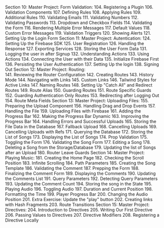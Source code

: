 Section 10: Master Project:
Form Validation:
	104. Registering a Plugin
	106. Validation Components
	107. Defining Rules
	108. Applying Rules
	109. Additional Rules
	110. Validating Emails
	111. Validating Numbers
	112. Validating Passwords
	113. Dropdown and Checkbox Fields
	114. Validating the Form
	116. Rendering Multiple Error Messages
	117. Default Values
	118. Custom Error Messages
	119. Validation Triggers
	120. Showing Alerts
	121. Setting Up the Login Form
Section 11: Master Project:
Autentication:
	124. Setting Up the Firebase SDK
	125. User Registration
	126. Handling the Response
	127. Exporting Services
	128. Storing the User Form Data
	131. Logging the user in after Signup
	132. Understanding Actions
	133. Using Actions
	134. Connecting the User with their Data
	135. Initialize Firebase First
	136. Persisting the User Authentication
	137. Setting Up the login
	138. Signing Out
Section 12: Master Project:
Routing:	
	141. Reviewing the Router Configuration
	142. Creating Routes
	143. History Mode
	144. Navigating with Links
	145. Custom Links
	146. Tailwind Styles for Active Links
	147. Naming Routes
	148. Setting Up "Catch All" and Redirect Routes
	149. Route Alias
	150. Guarding Routes
	151. Route Specific Guards
	152. Guarding Authentication Only Routes
	153. Redirecting after Logging Out
	154. Route Meta Fields
Section 13: Master Project:
Uploading Files:
	155. Preparing the Upload Component
	156. Handling Drag and Drop Events
	157. Handling the File
	159. Uploading Files with Firebase
	161. Adding the Progress Bar
	162. Making the Progress Bar Dynamic
	163. Improving the Progress Bar
	164. Handling Errors and Successful Uploads
	165. Storing the File Data in the Database
	167. Fallback Upload
	168. Cancelling Uploads
	169. Cancelling Uploads with Refs
	171. Querying the Database
	172. Storing the List of Songs
	173. Displaying the List of Songs
	174. Prop Validation
	175. Toggling the Form
	176. Validating the Song Form
	177. Editing a Song
	178. Deleting a Song from the Storage/Database
	179. Updating the list of Songs after an Upload
	180. Router Leave Guards
Section 14: Master Project:
Playing Music:
	181. Creating the Home Page
	182. Checking the Scroll Position
	183. Infinite Scrolling
	184. Path Parameters
	185. Creating the Song Template
	186. Validating the Comment
	187. Prepping the Form
	188. Finalizing the Comment Form
	189. Displaying the Comments
	190. Updating the Comments List
	191. Query Parameters
	192. Detecting Query Parameters
	193. Updating the Comment Count
	194. Storing the song in the State
	195. Playing Audio
	196. Toggling Audio
	197. Duration and Current Position
	198. Formatting the Time
	199. Player Progress Bar
	200. Changing the Audio Position
	201. Extra Exercise: Update the "play" button
	202. Creating links with Hash Fragments
	203. Route Transitions
Section 15: Master Project:
Directives:
	204. Introduction to Directives
	205. Writing Our First Directive
	206. Passing Values to Directives
	207. Directive Modifiers
	208. Registering a Directive Locally
